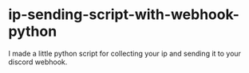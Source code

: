 # ip-sending-script-with-webhook-python
I made a little python script for collecting your ip and sending it to your discord webhook.
